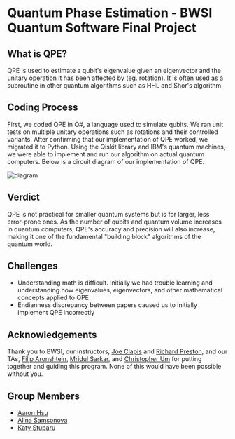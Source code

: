 # Quantum Phase Estimation - BWSI Quantum Software Final Project

## What is QPE?
QPE is used to estimate a qubit's eigenvalue given an eigenvector and the unitary operation it has been affected by (eg. rotation). It is often used as a subroutine in other quantum algorithms such as HHL and Shor's algorithm.

## Coding Process
First, we coded QPE in Q#, a language used to simulate qubits. We ran unit tests on multiple unitary operations such as rotations and their controlled variants. After confirming that our implementation of QPE worked, we migrated it to Python. Using the Qiskit library and IBM's quantum machines, we were able to implement and run our algorithm on actual quantum computers. Below is a circuit diagram of our implementation of QPE.

![diagram](https://github.com/chicknmilk/Quantum-Phase-Estimation/blob/main/circuit_diagram.jpg)

## Verdict
QPE is not practical for smaller quantum systems but is for larger, less error-prone ones. As the number of qubits and quantum volume increases in quantum computers, QPE's accuracy and precision will also increase, making it one of the fundamental "building block" algorithms of the quantum world.

## Challenges
- Understanding math is difficult. Initially we had trouble learning and understanding how eigenvalues, eigenvectors, and other mathematical concepts applied to QPE
- Endianness discrepancy between papers caused us to initially implement QPE incorrectly

## Acknowledgements
Thank you to BWSI, our instructors, [Joe Clapis](https://github.com/jclapis) and [Richard Preston](https://github.com/rhpreston), and our TAs, [Filip Aronshtein](https://github.com/fil-a), [Mridul Sarkar](https://github.com/mertall), and [Christopher Um](https://github.com/rabbit-hole-q) for putting together and guiding this program. None of this would have been possible without you.

## Group Members
- [Aaron Hsu](https://github.com/chicknmilk)
- [Alina Samsonova](https://github.com/alinasam22)
- [Katy Stuparu](https://github.com/kastuparu)
